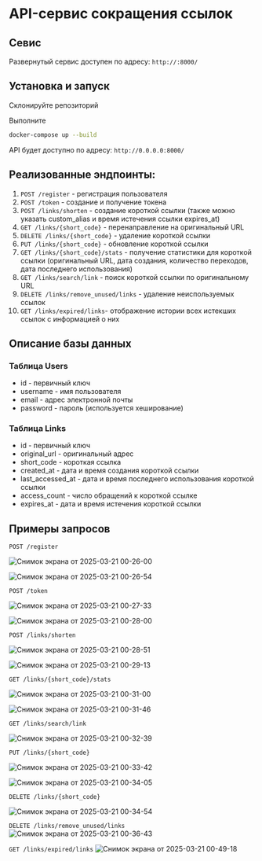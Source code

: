 # API-сервис сокращения ссылок

## Севис

Развернутый сервис доступен по адресу: `http://:8000/`

## Установка и запуск

Склонируйте репозиторий

Выполните

```bash
docker-compose up --build
```

API будет доступно по адресу: `http://0.0.0.0:8000/`

## Реализованные эндпоинты:

1. `POST /register` - регистрация пользователя
2. `POST /token` - создание и получение токена
3. `POST /links/shorten` - создание короткой ссылки (также можно указать custom_alias и время истечения ссылки expires_at)
4. `GET /links/{short_code}` - перенаправление на оригинальный URL
5. `DELETE /links/{short_code}` - удаление короткой ссылки
6. `PUT /links/{short_code}` - обновление короткой ссылки
7. `GET /links/{short_code}/stats` - получение статистики для короткой ссылки (оригинальный URL, дата создания, количество переходов, дата последнего использования)
8. `GET /links/search/link` - поиск короткой ссылки по оригинальному URL
9. `DELETE /links/remove_unused/links` - удаление неиспользуемых ссылок
10. `GET /links/expired/links`- отображение истории всех истекших ссылок с информацией о них

## Описание базы данных

### Таблица Users
- id - первичный ключ
- username - имя пользователя
- email - адрес электронной почты
- password - пароль (используется хеширование)

### Таблица Links
- id - первичный ключ
- original_url - оригинальный адрес
- short_code - короткая ссылка
- created_at - дата и время создания короткой ссылки
- last_accessed_at - дата и время последнего использования короткой ссылки
- access_count - число обращений к короткой ссылке
- expires_at - дата и время истечения короткой ссылки

## Примеры запросов
`POST /register`

![Снимок экрана от 2025-03-21 00-26-00](https://github.com/user-attachments/assets/01a347d1-66b9-460f-9b9d-faa61a7d8b5a)

![Снимок экрана от 2025-03-21 00-26-54](https://github.com/user-attachments/assets/56c96b93-e2a4-46d2-bc3d-673bee5fba2b)

`POST /token`

![Снимок экрана от 2025-03-21 00-27-33](https://github.com/user-attachments/assets/8949b5fe-875b-4827-ab7f-2fbd2e4d6423)

![Снимок экрана от 2025-03-21 00-28-00](https://github.com/user-attachments/assets/f994f4e9-acb9-435c-8bb7-9f2182cec1a0)

`POST /links/shorten`

![Снимок экрана от 2025-03-21 00-28-51](https://github.com/user-attachments/assets/bb61e70f-ab5d-4235-a828-ba85881184d0)

![Снимок экрана от 2025-03-21 00-29-13](https://github.com/user-attachments/assets/c7193d1e-656a-4bf2-8720-052b1f8706f6)

`GET /links/{short_code}/stats`

![Снимок экрана от 2025-03-21 00-31-00](https://github.com/user-attachments/assets/ef1c2d85-3662-4a4e-8fb7-d95d6f5a34b2)

![Снимок экрана от 2025-03-21 00-31-46](https://github.com/user-attachments/assets/9c7dc186-823a-4022-8869-aebc78e99842)

`GET /links/search/link`

![Снимок экрана от 2025-03-21 00-32-39](https://github.com/user-attachments/assets/ed07b775-3f1b-4637-bbf9-30b7b9a1af1b)

`PUT /links/{short_code}`

![Снимок экрана от 2025-03-21 00-33-42](https://github.com/user-attachments/assets/52322cb6-7853-492d-bcaf-26ac480ba313)

![Снимок экрана от 2025-03-21 00-34-05](https://github.com/user-attachments/assets/2ca98ae3-d967-446e-b931-9e8e03cf6d1c)

`DELETE /links/{short_code}`

![Снимок экрана от 2025-03-21 00-34-54](https://github.com/user-attachments/assets/671ad290-09ce-484d-99a4-b0a60e21dcb8)

`DELETE /links/remove_unused/links`
![Снимок экрана от 2025-03-21 00-36-43](https://github.com/user-attachments/assets/648771c7-955d-436d-9320-15d51096070e)

`GET /links/expired/links`
![Снимок экрана от 2025-03-21 00-49-18](https://github.com/user-attachments/assets/b7cbf44e-8541-469a-b73a-240851256d03)

